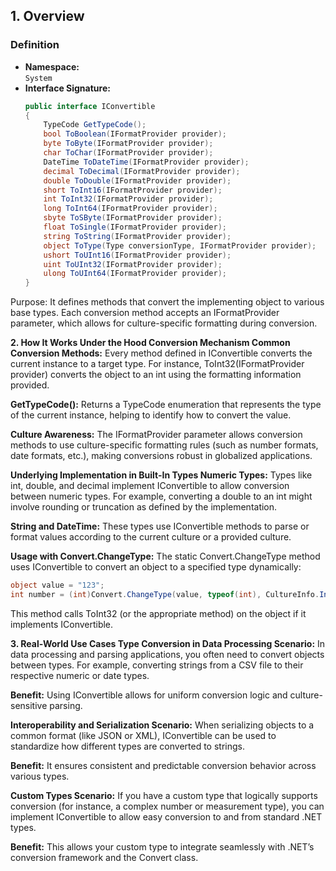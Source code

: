 ## 1. Overview

### Definition
- **Namespace:**  
  `System`
- **Interface Signature:**
  ```csharp
  public interface IConvertible
  {
      TypeCode GetTypeCode();
      bool ToBoolean(IFormatProvider provider);
      byte ToByte(IFormatProvider provider);
      char ToChar(IFormatProvider provider);
      DateTime ToDateTime(IFormatProvider provider);
      decimal ToDecimal(IFormatProvider provider);
      double ToDouble(IFormatProvider provider);
      short ToInt16(IFormatProvider provider);
      int ToInt32(IFormatProvider provider);
      long ToInt64(IFormatProvider provider);
      sbyte ToSByte(IFormatProvider provider);
      float ToSingle(IFormatProvider provider);
      string ToString(IFormatProvider provider);
      object ToType(Type conversionType, IFormatProvider provider);
      ushort ToUInt16(IFormatProvider provider);
      uint ToUInt32(IFormatProvider provider);
      ulong ToUInt64(IFormatProvider provider);
  }
  ```
Purpose:
It defines methods that convert the implementing object to various base types. Each conversion method accepts an IFormatProvider parameter, which allows for culture-specific formatting during conversion.

**2. How It Works Under the Hood
Conversion Mechanism
Common Conversion Methods:**
Every method defined in IConvertible converts the current instance to a target type. For instance, ToInt32(IFormatProvider provider) converts the object to an int using the formatting information provided.

**GetTypeCode():**
Returns a TypeCode enumeration that represents the type of the current instance, helping to identify how to convert the value.

**Culture Awareness:**
The IFormatProvider parameter allows conversion methods to use culture-specific formatting rules (such as number formats, date formats, etc.), making conversions robust in globalized applications.

**Underlying Implementation in Built-In Types
Numeric Types:**
Types like int, double, and decimal implement IConvertible to allow conversion between numeric types. For example, converting a double to an int might involve rounding or truncation as defined by the implementation.

**String and DateTime:**
These types use IConvertible methods to parse or format values according to the current culture or a provided culture.

**Usage with Convert.ChangeType:**
The static Convert.ChangeType method uses IConvertible to convert an object to a specified type dynamically:

```csharp
object value = "123";
int number = (int)Convert.ChangeType(value, typeof(int), CultureInfo.InvariantCulture);
```
This method calls ToInt32 (or the appropriate method) on the object if it implements IConvertible.

**3. Real-World Use Cases
Type Conversion in Data Processing
Scenario:**
In data processing and parsing applications, you often need to convert objects between types. For example, converting strings from a CSV file to their respective numeric or date types.

**Benefit:**
Using IConvertible allows for uniform conversion logic and culture-sensitive parsing.

**Interoperability and Serialization
Scenario:**
When serializing objects to a common format (like JSON or XML), IConvertible can be used to standardize how different types are converted to strings.

**Benefit:**
It ensures consistent and predictable conversion behavior across various types.

**Custom Types
Scenario:**
If you have a custom type that logically supports conversion (for instance, a complex number or measurement type), you can implement IConvertible to allow easy conversion to and from standard .NET types.

**Benefit:**
This allows your custom type to integrate seamlessly with .NET’s conversion framework and the Convert class.